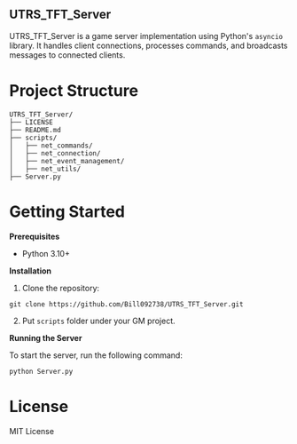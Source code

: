 ## UTRS_TFT_Server
UTRS_TFT_Server is a game server implementation using Python's `asyncio` library. It handles client connections, processes commands, and broadcasts messages to connected clients.

# Project Structure
```
UTRS_TFT_Server/
├── LICENSE
├── README.md
├── scripts/
│   ├── net_commands/
│   ├── net_connection/
│   ├── net_event_management/
│   ├── net_utils/
├── Server.py
```

# Getting Started
**Prerequisites**
* Python 3.10+

**Installation**

1. Clone the repository:
```
git clone https://github.com/Bill092738/UTRS_TFT_Server.git
```

2. Put `scripts` folder under your GM project.

**Running the Server**

To start the server, run the following command:
```
python Server.py
```
# License
MIT License